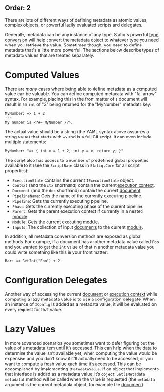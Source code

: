 Order: 2
---
There are lots of different ways of defining metadata as atomic values, complex objects, or powerful lazily evaluated scripts and delegates.

Generally, metadata can be any instance of any type. Statiq's powerful [type conversion](xref:accessing-metadata#type-conversion) will help convert the metadata object to whatever type you need when you retrieve the value. Sometimes though, you need to define metadata that's a little more powerful. The sections below describe types of metadata values that are treated separately.

# Computed Values

There are _many_ cases where being able to define metadata as a computed value can be valuable. You can define computed metadata with "fat arrow" syntax. For example, placing this in the front matter of a document will result in an `int` of "3" being returned for the "MyNumber" metadata key:

```txt
MyNumber: => 1 + 2
---
My number is <?#= MyNumber /?>.
```

The actual value should be a string (the YAML syntax above assumes a string value) that starts with `=>` and is a full C# script. It can even include multiple statements:

```txt
MyNumber: "=> { int x = 1 + 2; int y = x; return y; }"
```

The script also has access to a number of predefined global properties available to it (see the `ScriptBase` class in `Statiq.Core` for all script properties):

- `ExecutionState` contains the current `IExecutionState` object.
- `Context` (and the `ctx` shorthand) contain the current [execution context](xref:execution#execution-context).
- `Document` (and the `doc` shorthand) contain the current [document](xref:documents-and-metadata).
- `PipelineName`: Gets the name of the currently executing pipeline.
- `Pipeline`: Gets the currently executing pipeline.
- `Phase`: Gets the currently executing [phase](xref:pipelines-and-modules#phases) of the current pipeline.
- `Parent`: Gets the parent execution context if currently in a nested [module](xref:about-modules).
- `Module`: Gets the current executing [module](xref:about-modules).
- `Inputs`: The collection of input [documents](xref:documents-and-metadata) to the current [module](xref:about-modules).

In addition, all metadata conversion methods are exposed as global methods. For example, if a document has another metadata value called `Foo` and you wanted to get the `int` value of that in another metadata value you could write something like this in your front matter:

```
Bar: => GetInt("Foo") + 2
```

# Configuration Delegates

Another way of accessing the current [document](xref:documents-and-metadata) or [execution context](xref:execution#execution-context) while computing a lazy metadata value is to use a [configuration delegate](xref:configuration-delegates). When an instance of `IConfig` is added as a metadata value, it will be evaluated on every request for that value.

# Lazy Values

In more advanced scenarios you sometimes want to defer figuring out the value of a metadata item until it’s accessed. This can help when the data to determine the value isn’t available yet, when computing the value would be expensive and you don’t know if it’ll actually need to be accessed, or you want to compute a fresh value each time it’s accessed. This can be accomplished by implementing `IMetadataValue`. If an object that implements that interface is added as a metadata value, it’s `object Get(IMetadata metadata)` method will be called when the value is requested (the `metadata` argument is the current metadata object, for example the [document](xref:documents-and-metadata)).
